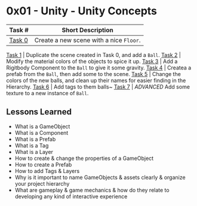  # 0x01 - Unity - Unity Concepts
Task # | Short Description
-------|------------
[Task 0](0x01-unity_concepts/Assets/0-floor.unity) | Create a new scene with a nice `Floor`.
[Task 1](0x01-unity_concepts/Assets/1-ball.unity
) | Duplicate the scene created in Task 0, and add a `Ball`.
[Task 2](0x01-unity_concepts/Assets/2-colors.unity) | Modify the material colors of the objects to spice it up.
[Task 3](0x01-unity_concepts/Assets/3-gravity.unity) | Add a Rigitbody Component to the `Ball` to give it some gravity.
[Task 4](0x01-unity_concepts/Assets/4-prefab.unity) | Createa a prefab from the `Ball`, then add some to the scene.
[Task 5](0x01-unity_concepts/Assets/5-more_colors.unity) | Change the colors of the new balls, and clean up their names for easier finding in the Hierarchy.
[Task 6](0x01-unity_concepts/Assets/6-tags.unity) | Add tags to them balls~
[Task 7](0x01-unity_concepts/Assets/100-textures.unity) | *ADVANCED* Add some texture to a new instance of `Ball`. 

 ## Lessons Learned
* What is a GameObject
* What is a Component
* What is a Prefab
* What is a Tag
* What is a Layer
* How to create & change the properties of a GameObject
* How to create a Prefab
* How to add Tags & Layers
* Why is it important to name GameObjects & assets clearly & organize your project hierarchy
* What are gameplay & game mechanics & how do they relate to developing any kind of interactive experience
